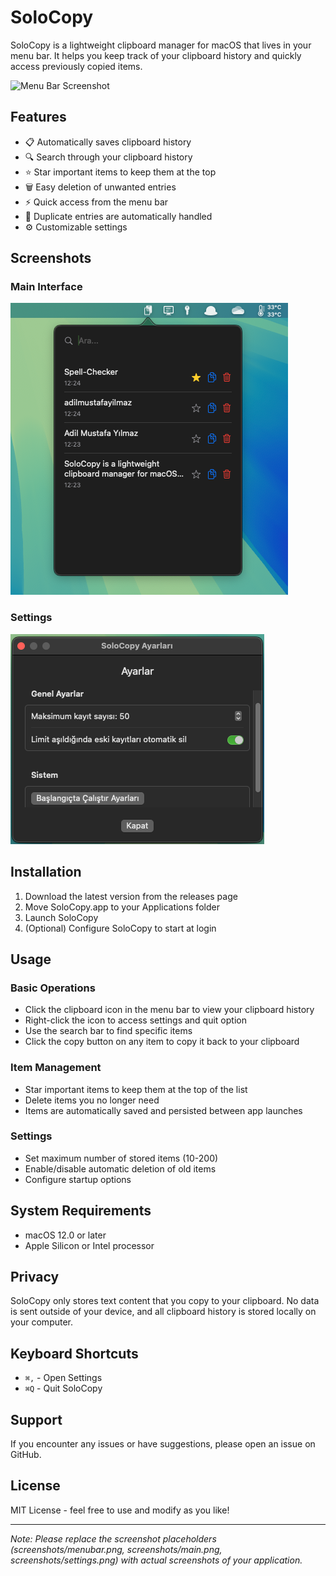 # SoloCopy

SoloCopy is a lightweight clipboard manager for macOS that lives in your menu bar. It helps you keep track of your clipboard history and quickly access previously copied items.

![Menu Bar Screenshot](screenshots/menubar.png)

## Features

- 📋 Automatically saves clipboard history
- 🔍 Search through your clipboard history
- ⭐️ Star important items to keep them at the top
- 🗑️ Easy deletion of unwanted entries
- ⚡️ Quick access from the menu bar
- 🎯 Duplicate entries are automatically handled
- ⚙️ Customizable settings

## Screenshots

### Main Interface
![Main Interface](screenshots/main.png)

### Settings
![Settings](screenshots/settings.png)

## Installation

1. Download the latest version from the releases page
2. Move SoloCopy.app to your Applications folder
3. Launch SoloCopy
4. (Optional) Configure SoloCopy to start at login

## Usage

### Basic Operations
- Click the clipboard icon in the menu bar to view your clipboard history
- Right-click the icon to access settings and quit option
- Use the search bar to find specific items
- Click the copy button on any item to copy it back to your clipboard

### Item Management
- Star important items to keep them at the top of the list
- Delete items you no longer need
- Items are automatically saved and persisted between app launches

### Settings
- Set maximum number of stored items (10-200)
- Enable/disable automatic deletion of old items
- Configure startup options

## System Requirements

- macOS 12.0 or later
- Apple Silicon or Intel processor

## Privacy

SoloCopy only stores text content that you copy to your clipboard. No data is sent outside of your device, and all clipboard history is stored locally on your computer.

## Keyboard Shortcuts

- `⌘,` - Open Settings
- `⌘Q` - Quit SoloCopy

## Support

If you encounter any issues or have suggestions, please open an issue on GitHub.

## License

MIT License - feel free to use and modify as you like!

---
*Note: Please replace the screenshot placeholders (screenshots/menubar.png, screenshots/main.png, screenshots/settings.png) with actual screenshots of your application.* 